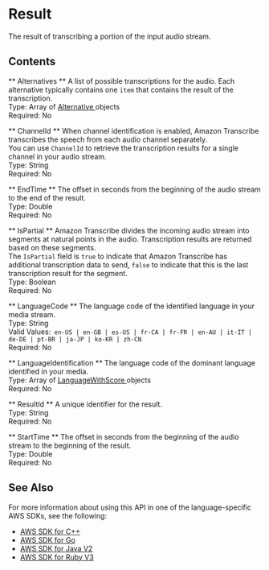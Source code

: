 # Result<a name="API_streaming_Result"></a>

The result of transcribing a portion of the input audio stream\. 

## Contents<a name="API_streaming_Result_Contents"></a>

 ** Alternatives **   <a name="transcribe-Type-streaming_Result-Alternatives"></a>
A list of possible transcriptions for the audio\. Each alternative typically contains one `item` that contains the result of the transcription\.  
Type: Array of [ Alternative ](API_streaming_Alternative.md) objects  
Required: No

 ** ChannelId **   <a name="transcribe-Type-streaming_Result-ChannelId"></a>
When channel identification is enabled, Amazon Transcribe transcribes the speech from each audio channel separately\.  
You can use `ChannelId` to retrieve the transcription results for a single channel in your audio stream\.  
Type: String  
Required: No

 ** EndTime **   <a name="transcribe-Type-streaming_Result-EndTime"></a>
The offset in seconds from the beginning of the audio stream to the end of the result\.  
Type: Double  
Required: No

 ** IsPartial **   <a name="transcribe-Type-streaming_Result-IsPartial"></a>
Amazon Transcribe divides the incoming audio stream into segments at natural points in the audio\. Transcription results are returned based on these segments\.   
The `IsPartial` field is `true` to indicate that Amazon Transcribe has additional transcription data to send, `false` to indicate that this is the last transcription result for the segment\.  
Type: Boolean  
Required: No

 ** LanguageCode **   <a name="transcribe-Type-streaming_Result-LanguageCode"></a>
The language code of the identified language in your media stream\.  
Type: String  
Valid Values:` en-US | en-GB | es-US | fr-CA | fr-FR | en-AU | it-IT | de-DE | pt-BR | ja-JP | ko-KR | zh-CN`   
Required: No

 ** LanguageIdentification **   <a name="transcribe-Type-streaming_Result-LanguageIdentification"></a>
The language code of the dominant language identified in your media\.  
Type: Array of [ LanguageWithScore ](API_streaming_LanguageWithScore.md) objects  
Required: No

 ** ResultId **   <a name="transcribe-Type-streaming_Result-ResultId"></a>
A unique identifier for the result\.   
Type: String  
Required: No

 ** StartTime **   <a name="transcribe-Type-streaming_Result-StartTime"></a>
The offset in seconds from the beginning of the audio stream to the beginning of the result\.  
Type: Double  
Required: No

## See Also<a name="API_streaming_Result_SeeAlso"></a>

For more information about using this API in one of the language\-specific AWS SDKs, see the following:
+  [ AWS SDK for C\+\+](https://docs.aws.amazon.com/goto/SdkForCpp/transcribe-streaming-2017-10-26/Result) 
+  [ AWS SDK for Go](https://docs.aws.amazon.com/goto/SdkForGoV1/transcribe-streaming-2017-10-26/Result) 
+  [ AWS SDK for Java V2](https://docs.aws.amazon.com/goto/SdkForJavaV2/transcribe-streaming-2017-10-26/Result) 
+  [ AWS SDK for Ruby V3](https://docs.aws.amazon.com/goto/SdkForRubyV3/transcribe-streaming-2017-10-26/Result) 